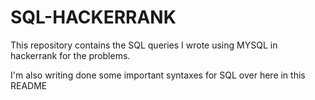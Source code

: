 # SQL-HACKERRANK
This repository contains the SQL queries I wrote using MYSQL in  hackerrank for the problems.

I'm also writing done some important syntaxes for SQL over here in this README 
